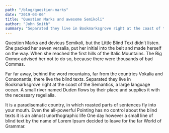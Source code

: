 ```yaml
---
path: "/blog/question-marks"
date: "2019-03-06"
title: "Question Marks and awesome Semikoli"
author: "John Smith"
summary: "Separated they live in Bookmarksgrove right at the coast of the Semantics, a large language ocean. There live the blind texts."
---
```


Question Marks and devious Semikoli, but the Little Blind Text didn’t listen. She packed her seven versalia, put her initial into the belt and made herself on the way. When she reached the first hills of the Italic Mountains. The Big Oxmox advised her not to do so, because there were thousands of bad Commas.

Far far away, behind the word mountains, far from the countries Vokalia and Consonantia, there live the blind texts. Separated they live in Bookmarksgrove right at the coast of the Semantics, a large language ocean. A small river named Duden flows by their place and supplies it with the necessary regelialia.

It is a paradisematic country, in which roasted parts of sentences fly into your mouth. Even the all-powerful Pointing has no control about the blind texts it is an almost unorthographic life One day however a small line of blind text by the name of Lorem Ipsum decided to leave for the far World of Grammar.

